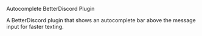 Autocomplete BetterDiscord Plugin

A BetterDiscord plugin that shows an autocomplete bar above the message input for faster texting.
